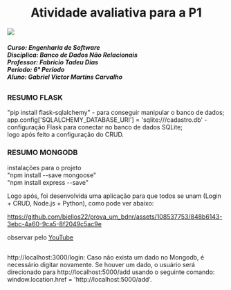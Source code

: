 <h1 align="center"> Atividade avaliativa para a P1</h1>
<img src="https://universidadedevassouras.edu.br/wp-content/uploads/2021/12/logo_horizontal_univasso.svg">

<h5>Curso: Engenharia de Software<br>
Disciplica: Banco de Dados Não Relacionais<br>
Professor: Fabricio Tadeu Dias<br>
Período: 6° Período<br>
Aluno: Gabriel Victor Martins Carvalho</h5>

##
<h3>RESUMO FLASK</h3>
"pip install flask-sqlalchemy" - para conseguir manipular o banco de dados; <br>
app.config['SQLALCHEMY_DATABASE_URI'] = 'sqlite:///cadastro.db' - configuração Flask para conectar no banco de dados SQLite;<br>
logo após feito a configuração do CRUD.

<h3>RESUMO MONGODB</h3>
instalações para o projeto<br>
"npm install --save mongoose"<br>
"npm install express --save"<br>

Logo após, foi desenvolvida uma aplicação para que todos se unam (Login + CRUD, Node.js + Python), como pode ver abaixo:

https://github.com/biellos22/prova_um_bdnr/assets/108537753/848b6143-3ebc-4a60-9ca5-8f2049c5ac9e

observar pelo <a href="https://www.youtube.com/watch?v=A7aMp1xYNdU">YouTube</a>
##
http://localhost:3000/login: Caso não exista um dado no Mongodb, é necessário digitar novamente. Se houver um dado, o usuário será direcionado para http://localhost:5000/add usando o seguinte comando: window.location.href = 'http://localhost:5000/add'.
